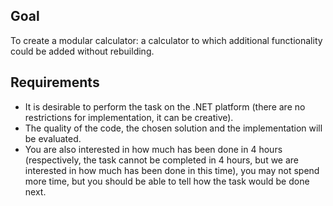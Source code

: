 ## Goal

To create a modular calculator: a calculator to which additional functionality could be added without rebuilding.

## Requirements

- It is desirable to perform the task on the .NET platform (there are no restrictions for implementation, it can be creative).
- The quality of the code, the chosen solution and the implementation will be evaluated. 
- You are also interested in how much has been done in 4 hours (respectively, the task cannot be completed in 4 hours, but we are interested in how much has been done in this time), you may not spend more time, but you should be able to tell how the task would be done next.

